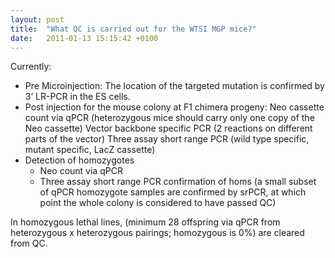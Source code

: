 ```yaml
---
layout: post
title:  "What QC is carried out for the WTSI MGP mice?"
date:   2011-01-13 15:15:42 +0100
---
```


Currently:

* Pre Microinjection: The location of the targeted mutation is confirmed by 3’ LR-PCR in the ES cells.
* Post injection for the mouse colony at F1 chimera progeny:
Neo cassette count via qPCR (heterozygous mice should carry only one copy of the Neo cassette)
Vector backbone specific PCR (2 reactions on different parts of the vector)
Three assay short range PCR (wild type specific, mutant specific, LacZ cassette)
* Detection of homozygotes
    * Neo count via qPCR
    * Three assay short range PCR confirmation of homs (a small subset of qPCR homozygote samples are confirmed by srPCR, at which point the whole colony is considered to have passed QC)

In homozygous lethal lines, (minimum 28 offspring via qPCR from heterozygous x heterozygous pairings; homozygous is 0%) are cleared from QC.